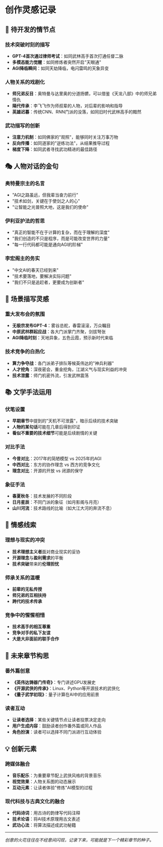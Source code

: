 # 创作灵感记录

## 🌟 待开发的情节点

### 技术突破时刻的描写
- **GPT-4首次通过律师考试**：如同武林高手首次打通任督二脉
- **多模态能力觉醒**：如同修炼者突然开启"天眼通"
- **AGI降临瞬间**：如同天劫降临，电闪雷鸣的天象异变

### 人物关系的戏剧化
- **师兄弟反目**：奥特曼与达里奥的分道扬镳，可以借鉴《天龙八部》中的师兄弟情仇
- **隔代传承**：李飞飞作为师叔辈的人物，对后辈的影响和指导
- **英雄迟暮**：传统CNN、RNN门派的没落，如同旧时代武林高手的黯然

### 武功描写的创新
- **注意力机制**：如同佛家的"观照"，能够同时关注万事万物
- **反向传播**：如同道家的"逆练功法"，从结果推导过程
- **梯度下降**：如同武者寻找武功精进的最佳路径

## 🎭 人物对话的金句

### 奥特曼宗主的名言
- "AGI之路虽远，但我辈当奋力前行"
- "技术如剑，关键在于使剑之人的心"
- "让智能之光普照大地，这是我们的使命"

### 伊利亚护法的哲思
- "真正的智能不在于计算的复杂，而在于理解的深度"
- "我们创造的不只是程序，而是可能改变世界的力量"
- "每一行代码都可能是通向AGI的阶梯"

### 李宏阁主的务实
- "中文AI的春天已经到来"
- "技术要落地，要解决实际问题"
- "我们不只是追赶者，更要成为创新者"

## 🏮 场景描写灵感

### 重大发布会的氛围
- **无极宗发布GPT-4**：雾谷总舵，春雷滚滚，万众瞩目
- **中原武林群起应战**：各大门派掌门齐聚，剑拔弩张
- **AGI降临时刻**：天地异象，五色云霞，预示新时代来临

### 技术竞争的白热化
- **算力争夺战**：各门派弟子排队等候英伟达的"神兵利器"
- **人才挖角**：深夜密会，重金挖角，江湖义气与现实利益的冲突
- **技术泄露**：师门机密外流，引发武林震荡

## 📚 文学手法运用

### 伏笔设置
- **早期章节**中提到的"天机不可泄露"，暗示后续的技术突破
- **人物的某句话**可能在几章后得到印证
- **看似不重要的技术细节**可能是后续剧情的关键

### 对比手法
- **今昔对比**：2017年的简陋模型 vs 2025年的AGI
- **中西对比**：东方的协作理念 vs 西方的竞争文化
- **理念对比**：开源的开放 vs 闭源的保守

### 象征手法
- **春夏秋冬**：技术发展的不同阶段
- **日月星辰**：不同门派的象征（如月影阁与月亮）
- **山川河流**：技术路线的比喻（如大江大河的奔流不息）

## 🌈 情感线索

### 理想与现实的冲突
- **技术理想主义者**面对商业现实的妥协
- **开源理念**与**盈利需求**的平衡
- **技术突破**带来的**伦理担忧**

### 师承关系的温暖
- **前辈的无私传授**
- **师兄弟的互相扶持**
- **跨代的技术传承**

### 竞争中的惺惺相惜
- **技术高手的相互尊重**
- **竞争对手的私下友谊**
- **大是大非面前的联手合作**

## 🔮 未来章节构思

### 番外篇创意
- **《英伟达铸器门传奇》**：专门讲述GPU发展史
- **《开源武侠的传承》**：Linux、Python等开源技术的武侠化
- **《量子武学初现》**：量子计算在AI中的应用前景

### 读者互动
- **让读者选择**：某些关键情节点让读者投票决定走向
- **用户生成内容**：鼓励读者创作番外篇或同人作品
- **角色扮演**：读者可以选择不同门派进行互动体验

## 💡 创新元素

### 跨媒体融合
- **音乐配乐**：为重要章节配上武侠风格的背景音乐
- **视觉效果**：人物关系图的动态展示
- **互动元素**：让读者体验"修炼"AI模型的过程

### 现代科技与古典文化的融合
- **代码诗词**：用古诗的韵律写代码注释
- **技术论语**：将AI技术原理用古文表述
- **武功心法**：将算法描述成武功秘籍

---

*创意的火花往往在不经意间闪现，记录下来，可能就是下一个精彩章节的种子。*